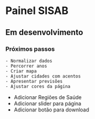 # Painel SISAB

## Em desenvolvimento

### Próximos passos

    - Normalizar dados
    - Percorrer anos
    - Criar mapa
    - Ajustar cidades com acentos
    - Apresentar previsões
    - Ajustar cores da página    
- Adicionar Regiões de Saúde
- Adicionar slider para página
- Adicionar botão para download
